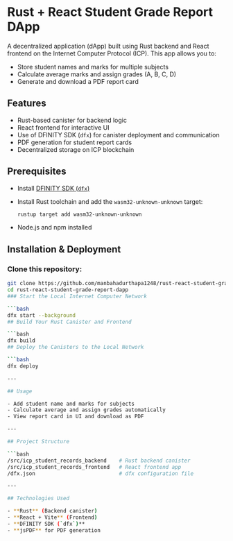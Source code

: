 # Rust + React Student Grade Report DApp

A decentralized application (dApp) built using Rust backend and React frontend on the Internet Computer Protocol (ICP). This app allows you to:

- Store student names and marks for multiple subjects
- Calculate average marks and assign grades (A, B, C, D)
- Generate and download a PDF report card

## Features

- Rust-based canister for backend logic
- React frontend for interactive UI
- Use of DFINITY SDK (`dfx`) for canister deployment and communication
- PDF generation for student report cards
- Decentralized storage on ICP blockchain

## Prerequisites

- Install [DFINITY SDK (`dfx`)](https://internetcomputer.org/docs/current/developer-docs/setup/install/)
- Install Rust toolchain and add the `wasm32-unknown-unknown` target:
  
  ```bash
  rustup target add wasm32-unknown-unknown
- Node.js and npm installed

## Installation & Deployment

### Clone this repository:

  ```bash
  git clone https://github.com/manbahadurthapa1248/rust-react-student-grade-report-dapp.git
  cd rust-react-student-grade-report-dapp
### Start the Local Internet Computer Network

  ```bash
  dfx start --background
## Build Your Rust Canister and Frontend

  ```bash
  dfx build
## Deploy the Canisters to the Local Network

  ```bash
  dfx deploy

---

## Usage

- Add student name and marks for subjects  
- Calculate average and assign grades automatically  
- View report card in UI and download as PDF  

---

## Project Structure

  ```bash
  /src/icp_student_records_backend    # Rust backend canister  
  /src/icp_student_records_frontend   # React frontend app  
  /dfx.json                           # dfx configuration file

---

## Technologies Used

- **Rust** (Backend canister)
- **React + Vite** (Frontend)
- **DFINITY SDK (`dfx`)**
- **jsPDF** for PDF generation
